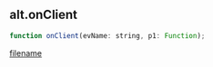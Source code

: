 ## alt.onClient

```js
function onClient(evName: string, p1: Function);
```

[filename](method_onClient_m.md ':include')